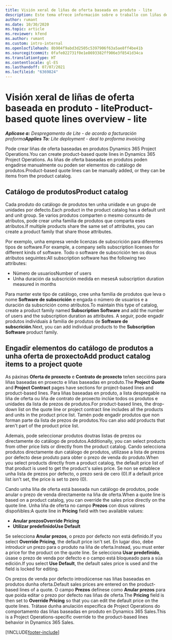 ```yaml
---
title: Visión xeral de liñas de oferta baseada en produto - lite
description: Este tema ofrece información sobre o traballo con liñas de oferta baseada en produto.
author: rumant
ms.date: 10/30/2020
ms.topic: article
ms.reviewer: kfend
ms.author: rumant
ms.custom: intro-internal
ms.openlocfilehash: 8b904f9abd3d2505c5397906f63a5ae8ff4be41b
ms.sourcegitcommit: 0fafe022731f0e1e8693382ff906e3f8541d34ca
ms.translationtype: HT
ms.contentlocale: gl-ES
ms.lasthandoff: 07/07/2021
ms.locfileid: "6369824"
---
```

# <a name="product-based-quote-lines-overview---lite"></a><span data-ttu-id="1a785-103">Visión xeral de liñas de oferta baseada en produto - lite</span><span class="sxs-lookup"><span data-stu-id="1a785-103">Product-based quote lines overview - lite</span></span>

<span data-ttu-id="1a785-104">_**Aplícase a:** Despregamento de Lite - de acordo a facturación proforma_</span><span class="sxs-lookup"><span data-stu-id="1a785-104">_**Applies To:** Lite deployment - deal to proforma invoicing_</span></span>

<span data-ttu-id="1a785-105">Pode crear liñas de oferta baseadas en produtos Dynamics 365 Project Operations.</span><span class="sxs-lookup"><span data-stu-id="1a785-105">You can create product-based quote lines in Dynamics 365 Project Operations.</span></span> <span data-ttu-id="1a785-106">As liñas de oferta baseadas en produtos poden engadirse manualmente ou poden ser elementos do catálogo de produtos.</span><span class="sxs-lookup"><span data-stu-id="1a785-106">Product-based quote lines can be manually added, or they can be items from the product catalog.</span></span>

## <a name="product-catalog"></a><span data-ttu-id="1a785-107">Catálogo de produtos</span><span class="sxs-lookup"><span data-stu-id="1a785-107">Product catalog</span></span>

<span data-ttu-id="1a785-108">Cada produto do catálogo de produtos ten unha unidade e un grupo de unidades por defecto.</span><span class="sxs-lookup"><span data-stu-id="1a785-108">Each product in the product catalog has a default unit and unit group.</span></span> <span data-ttu-id="1a785-109">Se varios produtos comparten o mesmo conxunto de atributos, pode crear unha familia de produtos que comparta eses atributos.</span><span class="sxs-lookup"><span data-stu-id="1a785-109">If multiple products share the same set of attributes, you can create a product family that share those attributes.</span></span> 

<span data-ttu-id="1a785-110">Por exemplo, unha empresa vende licenzas de subscrición para diferentes tipos de software.</span><span class="sxs-lookup"><span data-stu-id="1a785-110">For example, a company sells subscription licenses for different kinds of software.</span></span> <span data-ttu-id="1a785-111">Todo o software de subscrición ten os dous atributos seguintes:</span><span class="sxs-lookup"><span data-stu-id="1a785-111">All subscription software has the following two attributes:</span></span>

- <span data-ttu-id="1a785-112">Número de usuarios</span><span class="sxs-lookup"><span data-stu-id="1a785-112">Number of users</span></span>
- <span data-ttu-id="1a785-113">Unha duración da subscrición medida en meses</span><span class="sxs-lookup"><span data-stu-id="1a785-113">A subscription duration measured in months</span></span>

<span data-ttu-id="1a785-114">Para manter este tipo de catálogo, cree unha familia de produtos que leva o nome **Software de subscrición** e engada o número de usuarios e a duración da subscrición como atributos.</span><span class="sxs-lookup"><span data-stu-id="1a785-114">To maintain this type of catalog, create a product family named **Subscription Software** and add the number of users and the subscription duration as attributes.</span></span> <span data-ttu-id="1a785-115">A seguir, pode engadir produtos individuais á familia de produtos de **Software de subscrición**.</span><span class="sxs-lookup"><span data-stu-id="1a785-115">Next, you can add individual products to the **Subscription Software** product family.</span></span>

## <a name="add-product-catalog-items-to-a-project-quote"></a><span data-ttu-id="1a785-116">Engadir elementos do catálogo de produtos a unha oferta de proxecto</span><span class="sxs-lookup"><span data-stu-id="1a785-116">Add product catalog items to a project quote</span></span>

<span data-ttu-id="1a785-117">As páxinas **Oferta de proxecto** e **Contrato de proxecto** teñen seccións para liñas baseadas en proxecto e liñas baseadas en produto.</span><span class="sxs-lookup"><span data-stu-id="1a785-117">The **Project Quote** and **Project Contract** pages have sections for project-based lines and product-based lines.</span></span> <span data-ttu-id="1a785-118">Para liñas baseadas en produto, a lista despregable na liña de oferta ou liña de contrato de proxecto inclúe todos os produtos e unidades da lista de prezos de produtos.</span><span class="sxs-lookup"><span data-stu-id="1a785-118">For product-based lines, the drop-down list on the quote line or project contract line includes all the products and units in the product price list.</span></span> <span data-ttu-id="1a785-119">Tamén pode engadir produtos que non forman parte da lista de prezos de produtos.</span><span class="sxs-lookup"><span data-stu-id="1a785-119">You can also add products that aren't part of the product price list.</span></span>

<span data-ttu-id="1a785-120">Ademais, pode seleccionar produtos doutras listas de prezos ou directamente do catálogo de produtos.</span><span class="sxs-lookup"><span data-stu-id="1a785-120">Additionally, you can select products from other price lists or directly from the product catalog.</span></span> <span data-ttu-id="1a785-121">Cando selecciona produtos directamente dun catálogo de produtos, utilízase a lista de prezos por defecto dese produto para obter o prezo de venda do produto.</span><span class="sxs-lookup"><span data-stu-id="1a785-121">When you select products directly from a product catalog, the default price list of that product is used to get the product's sales price.</span></span> <span data-ttu-id="1a785-122">Se non se establece unha lista de prezos por defecto, o prezo será de cero (0).</span><span class="sxs-lookup"><span data-stu-id="1a785-122">If a default price list isn't set, the price is set to zero (0).</span></span>

<span data-ttu-id="1a785-123">Cando unha liña de oferta está baseada nun catálogo de produtos, pode anular o prezo de venda directamente na liña de oferta.</span><span class="sxs-lookup"><span data-stu-id="1a785-123">When a quote line is based on a product catalog, you can override the sales price directly on the quote line.</span></span> <span data-ttu-id="1a785-124">Unha liña de oferta no campo **Prezos** con dous valores dispoñibles:</span><span class="sxs-lookup"><span data-stu-id="1a785-124">A quote line in **Pricing** field with two available values:</span></span>

- <span data-ttu-id="1a785-125">**Anular prezos**</span><span class="sxs-lookup"><span data-stu-id="1a785-125">**Override Pricing**</span></span>
- <span data-ttu-id="1a785-126">**Utilizar predefinido**</span><span class="sxs-lookup"><span data-stu-id="1a785-126">**Use Default**</span></span>

<span data-ttu-id="1a785-127">Se selecciona **Anular prezos**, o prezo por defecto non está definido.</span><span class="sxs-lookup"><span data-stu-id="1a785-127">If you select **Override Pricing**, the default price isn't set.</span></span> <span data-ttu-id="1a785-128">En lugar diso, debe introducir un prezo para o produto na liña de oferta.</span><span class="sxs-lookup"><span data-stu-id="1a785-128">Instead, you must enter a price for the product on the quote line.</span></span> <span data-ttu-id="1a785-129">Se selecciona **Usar predefinido**, úsase o prezo de venda por defecto e o campo está bloqueado para a súa edición.</span><span class="sxs-lookup"><span data-stu-id="1a785-129">If you select **Use Default**, the default sales price is used and the field is locked for editing.</span></span>

<span data-ttu-id="1a785-130">Os prezos de venda por defecto introdúcense nas liñas baseadas en produtos dunha oferta.</span><span class="sxs-lookup"><span data-stu-id="1a785-130">Default sales prices are entered on the product-based lines of a quote.</span></span> <span data-ttu-id="1a785-131">O campo **Prezos** defínese como **Anular prezos** para que poida editar o prezo por defecto nas liñas de oferta.</span><span class="sxs-lookup"><span data-stu-id="1a785-131">The **Pricing** field is then set to **Override Pricing** so that you can edit the default price on the quote lines.</span></span> <span data-ttu-id="1a785-132">Trátase dunha anulación específica de Project Operations do comportamento das liñas baseadas en produto en Dynamics 365 Sales.</span><span class="sxs-lookup"><span data-stu-id="1a785-132">This is a Project Operations-specific override to the product-based lines behavior in Dynamics 365 Sales.</span></span>


[!INCLUDE[footer-include](../../includes/footer-banner.md)]